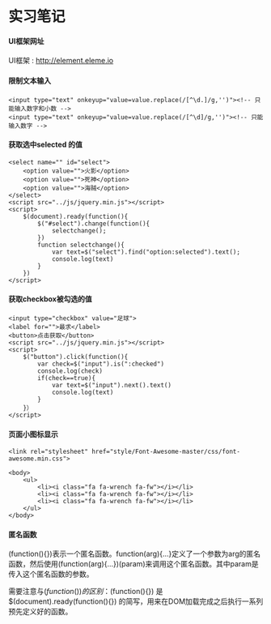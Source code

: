 # 实习笔记
#### UI框架网址
UI框架 : http://element.eleme.io
#### 限制文本输入
   
    <input type="text" onkeyup="value=value.replace(/[^\d.]/g,'')"><!-- 只能输入数字和小数 -->
    <input type="text" onkeyup="value=value.replace(/[^\d]/g,'')"><!-- 只能输入数字 -->

#### 获取选中selected 的值

    <select name="" id="select">
        <option value="">火影</option>
        <option value="">死神</option>
        <option value="">海贼</option>
    </select>
    <script src="../js/jquery.min.js"></script>
    <script>
        $(document).ready(function(){
            $("#select").change(function(){
                selectchange();
            })
            function selectchange(){
                var text=$("select").find("option:selected").text();
                console.log(text)
            }
        })
    </script>

#### 获取checkbox被勾选的值 

    <input type="checkbox" value="足球">
    <label for="">最求</label>
    <button>点击获取</button>
    <script src="../js/jquery.min.js"></script>
    <script>
        $("button").click(function(){
            var check=$("input").is(":checked")
            console.log(check)
            if(check==true){
                var text=$("input").next().text()
                console.log(text)
            }
        }） 
    </script>

#### 页面小图标显示

    <link rel="stylesheet" href="style/Font-Awesome-master/css/font-awesome.min.css">

    <body>
        <ul>
            <li><i class="fa fa-wrench fa-fw"></i></li>
            <li><i class="fa fa-wrench fa-fw"></i></li>
            <li><i class="fa fa-wrench fa-fw"></i></li>
        </ul>
    </body>

#### 匿名函数

(function(){})表示一个匿名函数。function(arg){...}定义了一个参数为arg的匿名函数，然后使用(function(arg){...})(param)来调用这个匿名函数。其中param是传入这个匿名函数的参数。

需要注意与$(function(){})的区别：$(function(){}) 是 $(document).ready(function(){}) 的简写，用来在DOM加载完成之后执行一系列预先定义好的函数。